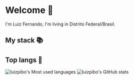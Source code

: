 # Welcome 🧐

I'm Luiz Fernando, I'm living in Distrito Federal/Brasil.

## My stack 📚

## Top langs 👅


![luizpibo's Most used languages](https://github-readme-stats.vercel.app/api/top-langs/?username=luizpibo&langs_count=8)
![luizpibo's GitHub stats](https://github-readme-stats.vercel.app/api?username=luizpibo&show_icons=true&theme=radical)

